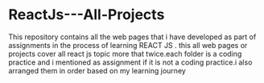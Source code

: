 # ReactJs---All-Projects
This repository contains all the web pages that i have developed as part of assignments in the process of learning REACT JS . this all web pages or projects cover all react js topic more that twice.each folder is a coding practice and i mentioned as assignment if it is not a coding practice.i also arranged them in order based on my learning journey
